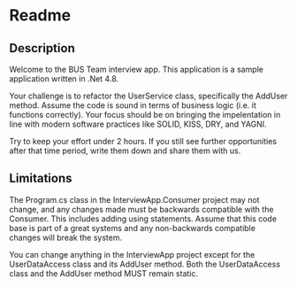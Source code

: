 # Readme

## Description
Welcome to the BUS Team interview app. This application is a sample application written in .Net 4.8.

Your challenge is to refactor the UserService class, specifically the AddUser method. Assume the code is sound in terms of business logic (i.e. it functions correctly). Your focus should be on bringing the impelentation in line with modern software practices like SOLID, KISS, DRY, and YAGNI.

Try to keep your effort under 2 hours. If you still see further opportunities after that time period, write them down and share them with us.

## Limitations
The Program.cs class in the InterviewApp.Consumer project may not change, and any changes made must be backwards compatible with the Consumer. This includes adding using statements. Assume that this code base is part of a great systems and any non-backwards compatible changes will break the system.

You can change anything in the InterviewApp project except for the UserDataAccess class and its AddUser method. Both the UserDataAccess class and the AddUser method MUST remain static.
